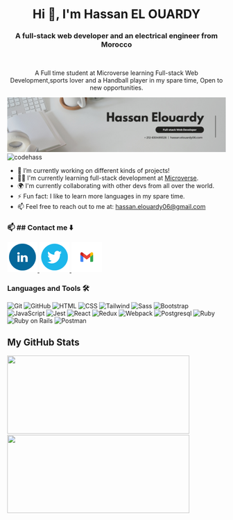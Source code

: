 
<h1 align="center">Hi 👋, I'm Hassan EL OUARDY</h1>

<h3 align="center">A full-stack web developer and an electrical engineer from Morocco</h3>
 <br />
<p align="center">A Full time student at Microverse learning Full-stack Web Development,sports lover and a Handball player in my spare time, Open to new opportunities.
</p>

![Cover photo](Banner.png)
<img src="https://komarev.com/ghpvc/?username=codehass" alt="codehass" />

- 🔭 I’m currently working on different kinds of projects!
- 👨‍🚀 I'm currently learning full-stack development at [Microverse](https://github.com/microverseinc).
- 🌍 I'm currently collaborating with other devs from all over the world.
- ⚡ Fun fact: I like to learn more languages in my spare time.
- 📫 Feel free to reach out to me at: hassan.elouardy06@gmail.com
### 📫 ## Contact me ⬇️
<div>
  <a href="https://www.linkedin.com/in/hassan-el-ouardy-360b99169/" target="_blank" rel="linkedin">
    <img src="./photos/Linked-in.png" alt="Linked in"/>
  </a>
  <a href="https://twitter.com/hassanelourdy" target="_blank" rel="twitter">
    <img src="./photos/Twitter.png" alt="Twitter"/>
  </a>
  <a href="mailto:hassan.elouardy06@gmail.com" target="_blank" rel="noreferrer">
    <img src="./photos/Gmail.png" alt="Gmail"/>
  </a>
</div>

### Languages and Tools 🛠
<div align="left">
  <img height="50" src="https://user-images.githubusercontent.com/25181517/117364277-fc4eb280-aebd-11eb-8769-a3583c6a2037.png" alt="Git" title="Git" />
	<img height="50" src="https://user-images.githubusercontent.com/25181517/117364276-fc4eb280-aebd-11eb-92ba-8a6ef74b7313.png" alt="GitHub" title="GitHub" />
	<img height="50" src="https://user-images.githubusercontent.com/25181517/117447535-f00a3a00-af3d-11eb-89bf-45aaf56dbaf1.png" alt="HTML" title="HTML" />
	<img height="50" src="https://user-images.githubusercontent.com/25181517/117447663-0fa16280-af3e-11eb-8677-bcf8e4f8e298.png" alt="CSS" title="CSS" />
  <img height="50" src="https://raw.githubusercontent.com/michaelkolesidis/tech-icons/3f4f5fbef9a8e5dae8dc9cab983472a9222993b9/icons/tailwindcss/tailwindcss-plain.svg" alt="Tailwind" title="Tailwind" />
	<img height="50" src="https://github.com/get-icon/geticon/raw/master/icons/sass.svg" alt="Sass" title="Sass" />
	<img height="50" src="https://user-images.githubusercontent.com/25181517/121402101-c89df700-c959-11eb-8b4a-bbadf9e84b30.png" alt="Bootstrap" title="Bootstrap" />
  <img height="50" src="https://user-images.githubusercontent.com/25181517/117447155-6a868a00-af3d-11eb-9cfe-245df15c9f3f.png" alt="JavaScript" title="JavaScript" />
  <img height="50" src="https://github.com/get-icon/geticon/raw/master/icons/jest.svg" alt="Jest" title="Jest" />
	<img height="50" src="https://github.com/get-icon/geticon/raw/master/icons/react.svg" alt="React" title="React" />
	<img height="50" src="https://github.com/get-icon/geticon/raw/master/icons/redux.svg" alt="Redux" title="Redux" />
	<img height="50" src="https://github.com/get-icon/geticon/raw/master/icons/webpack.svg" alt="Webpack" title="Webpack" />
  <img height="50" src="https://github.com/get-icon/geticon/raw/master/icons/postgresql.svg" alt="Postgresql" title="Postgresql" />
	<img height="50" src="https://user-images.githubusercontent.com/25181517/192603745-7d34df9e-7756-4756-a539-6a61badf7a80.png" alt="Ruby" title="Ruby" />
	<img height="50" src="https://user-images.githubusercontent.com/25181517/192603748-3ac17112-3653-4257-80da-a57334b11411.png" alt="Ruby on Rails" title="Ruby on Rails" />
  <img height="50" src="https://user-images.githubusercontent.com/25181517/121302453-01a67f00-c8fa-11eb-8c86-2ee00734c9a8.png" alt="Postman" title="Postman" />
</div>


<h2 align ="left">My GitHub Stats</h2>
<div>
  <img height="180" width="420" src="https://github-readme-stats-eight-theta.vercel.app/api?username=codehass&show_icons=true&theme=nightowl&count_private=true"/>
  <img height="180" width="420" src="https://github-readme-stats.vercel.app/api/top-langs/?username=codehass&show_icons=true&theme=nightowl&layout=compact"/>
</div>
